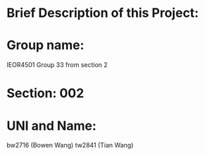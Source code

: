 # Brief Description of this Project:
# Group name: 
IEOR4501 Group 33 from section 2
# Section: 002
# UNI and Name:
bw2716 (Bowen Wang)
tw2841 (Tian Wang)
